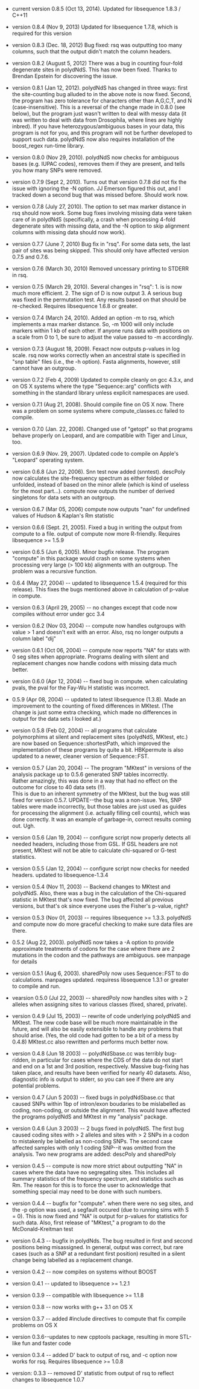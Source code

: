 * current version 0.8.5 (Oct 13, 2014).  Updated for libsequence 1.8.3 / C++11

*  version 0.8.4 (Nov 9, 2013)  Updated for libsequence 1.7.8, which is required for this version

* version 0.8.3 (Dec. 18, 2012)  Bug fixed:  rsq was outputting too many columns, such that the output didn't match the column headers.

* version 0.8.2 (August 5, 2012)  There was a bug in counting four-fold degenerate sites in polydNdS.  This has now been fixed.  Thanks to Brendan Epstein for discovering the issue.

* version 0.8.1 (Jan 12, 2012).  polydNdS has changed in three ways:  first the site-counting bug alluded to in the above note is now fixed.  Second, the program has zero tolerance for characters other than A,G,C,T, and N (case-insensitive).  This is a reversal of the change made in 0.8.0 (see below), but the program just wasn't written to deal with messy data (it was written to deal with data from Drosophila, where lines are highly inbred).  If you have heterozygous/ambiguous bases in your data, this program is not for you, and this program will not be further developed to support such data.  polydNdS now also requires installation of the boost_regex run-time library.

* version 0.8.0 (Nov 29, 2010).  polydNdS now checks for ambiguous bases (e.g. IUPAC codes), removes them if they are present, and tells you how many SNPs were removed.  

* version 0.7.9 (Sept 2, 2010).  Turns out that version 0.7.8 did not fix the issue with ignoring the -N option.  JJ Emerson figured this out, and I tracked down a second bug that was missed before.  Should work now.

* version 0.7.8 (July 27, 2010).  The option to set max marker distance in rsq should now work.  Some bug fixes involving missing data were taken care of in polydNdS (specifically, a crash when processing 4-fold degenerate sites with missing data, and the -N option to skip alignment columns with missing data should now work).

* version 0.7.7 (June 7, 2010)  Bug fix in "rsq".  For some data sets, the last pair of sites was being skipped.  This should only have affected version 0.7.5 and 0.7.6.

* version 0.7.6 (March 30, 2010)  Removed uncessary printing to STDERR in rsq.

* version 0.7.5 (March 29, 2010).  Several changes in "rsq":  1. is is now much more efficient.  2.  The sign of D is now output  3.  A serious bug was fixed in the permutation test.  Any results based on that should be re-checked.  Requires libsequence 1.6.8 or greater.

* version 0.7.4 (March 24, 2010).  Added an option -m to rsq, which implements a max marker distance. So, -m 1000 will only include markers within 1 kb of each other.  If anyone runs data with positions on a scale from 0 to 1, be sure to adjust the value passed to -m accordingly.

* version 0.7.3 (August 18, 2009).  Fexact now outputs p-values in log scale.  rsq now works correctly when an ancestral state is specified in "snp table" files (i.e., the -h option).  Fasta alignments, however, still cannot have an outgroup.

* version 0.7.2 (Feb 4, 2009)  Updated to compile cleanly on gcc 4.3.x, and on OS X systems where the type "Sequence::arg" conflicts with something in the standard library unless explicit namespaces are used.

* version 0.7.1 (Aug 21, 2008).  Should compile fine on OS X now. There was a problem on some systems where compute_classes.cc failed to compile.

* version 0.7.0 (Jan. 22, 2008).  Changed use of "getopt" so that programs behave properly on Leopard, and are compatible with Tiger and Linux, too.

* version 0.6.9 (Nov. 29, 2007).  Updated code to compile on Apple's "Leopard" operating system.

* version 0.6.8 (Jun 22, 2006).  Snn test now added (snntest).
descPoly now calculates the site-frequency spectrum as either folded or
unfolded, instead of based on the minor allele (which is kind of useless for
the most part...). compute now outputs the number of derived singletons for
data sets with an outgroup.

* version 0.6.7 (Mar 05, 2006) compute now outputs "nan" for undefined
values of Hudson &amp; Kaplan's Rm statistic

* version 0.6.6 (Sept. 21, 2005).  Fixed a bug in writing the output
from compute to a file.  output of compute now more R-friendly.  Requires
libsequence &gt;= 1.5.9

* version 0.6.5 (Jun 6, 2005).  Minor bugfix release.  The program
"compute" in this package would crash on some systems when processing very
large (&gt; 100 kb) alignments with an outgroup.  The problem was a recursive
function.

* 0.6.4 (May 27, 2004) -- updated to libsequence 1.5.4
(required for this release).  This fixes the bugs mentioned above in
calculation of p-value in compute.

* version 0.6.3 (April 29, 2005) -- no changes except that code now
compiles without error under gcc 3.4

* version 0.6.2 (Nov 03, 2004) -- compute now handles outgroups with
value > 1 and doesn't exit with an error.  Also, rsq no longer outputs a
column label "dij"

* version 0.6.1 (Oct 06, 2004) -- compute now reports "NA" for stats with 0
seg sites when appropriate.  Programs dealing with silent and replacement
changes now handle codons with missing data much better.

* version 0.6.0 (Apr 12, 2004) -- fixed bug in compute.  when calculating
pvals, the pval for the Fay-Wu H statistic was incorrect.

* 0.5.9 (Apr 08, 2004) -- updated to latest libsequence (1.3.8).  Made
an improvement to the counting of fixed differences in MKtest. (The change
is just some extra checking, which made no differences in output for the
data sets I looked at.)

* version 0.5.8 (Feb 02, 2004) -- all programs that calculate
polymorphims at silent and replacement sites (polydNdS, MKtest, etc.) are
now based on Sequence::shortestPath, which improved the implementation of
these programs by quite  a bit.  HBKpermute is also updated to a newer,
cleaner version of Sequence::FST.

* version 0.5.7 (Jan 20, 2004) -- The program "MKtest" in versions of
the analysis package up to 0.5.6  generated SNP tables incorrectly.  
Rather amazingly, this was done in a way that had no effect on the outcome for close to 40 data sets (!!).  
This is due to an inherent symmetry of the MKtest, but the bug was still fixed
for version 0.5.7. UPDATE--the bug was a non-issue.  Yes, SNP tables were
made incorrectly, but those tables are just used as guides for processing
the alignment (i.e. actually filling cell counts), which was done correctly.
It was an example of garbage-in, correct results coming out.  Ugh.
	

* version 0.5.6 (Jan 19, 2004) -- configure script now properly detects
all needed headers, including those from GSL.  If GSL headers are not
present, MKtest will not be able to calculate chi-squared or G-test
statistics.

* version 0.5.5 (Jan 12, 2004) -- configure script now checks for
needed headers.  updated to libsequence-1.3.4

* version 0.5.4 (Nov 11, 2003) -- Backend changes to MKtest and polydNdS.
Also, there was a bug in the calculation of the Chi-squared statistic in
MKtest that's now fixed.  The bug affected all previous versions, but that's
ok since everyone uses the Fisher's p-value, right?

* version 0.5.3 (Nov 01, 2003) -- requires libsequence &gt;= 1.3.3.
polydNdS and compute now do more graceful checking to make sure data files
are there.

* 0.5.2 (Aug 22, 2003).  polydNdS now takes a -A option to
provide approximate treatments of codons for the case where there are 2
mutations in the codon and the pathways are ambiguous.  see manpage for
details

* version 0.5.1 (Aug 6, 2003).  sharedPoly now uses Sequence::FST to do
calculations.  manpages updated.  requiress libsequence 1.3.1 or greater to
compile and run.

* vearsion 0.5.0 (Jul 22, 2003) -- sharedPoly now handles sites with &gt;
2 alleles when assigning sites to various classes (fixed, shared, private).

* version 0.4.9 (Jul 15, 2003) -- rewrite of code underlying polydNdS
and MKtest.  The new code base will be much more maintainable in the future,
and will also be easily extensible to handle any problems that should arise.
(Yes, the old code had gotten to be a bit of a mess by 0.4.8) 
MKtest.cc also rewritten and performs much better now.

* version 0.4.8 (Jun 18 2003) -- polydNdSbase.cc was terribly
bug-ridden, in particular for cases where the CDS of the data do not start
and end on a 1st and 3rd position, respectively.  Massive bug-fixing has
taken place, and results have been verified for nearly 40 datasets.  Also,
diagnostic info is output to stderr, so you can see if there are any
potential problems.

* version 0.4.7 (Jun 5 2003) -- fixed bugs in polydNdSbase.cc that
caused SNPs within 1bp of intron/exon boudaries to be mislabelled as coding,
non-coding, or outside the alignment. This would have affected the programs
polydNdS and MKtest in my "analysis" package.

* version 0.4.6 (Jun 3 2003) -- 2 bugs fixed in polydNdS.  The first
bug caused coding sites with &gt; 2 alleles and sites with &gt; 2 SNPs in a codon
to mistakenly be labelled as non-coding SNPs.  The second case affected
samples with only 1 coding SNP--it was omitted from the analysis.  Two new
programs are added: descPoly and sharedPoly

* version 0.4.5 -- compute is now more strict about outputting "NA" in
cases where the data have no segregating sites.  This includes all summary
statistics of the frequency spectrum, and statistics such as Rm.  The reason
for this is to force the user to acknowledge that something special may need
to be done with such numbers.

* version 0.4.4 -- bugfix for "compute".  when there were no seg
sites, and the -p option was used, a segfault occured (due to running sims
with S = 0).  This is now fixed and "NA" is output for p-values for
statistics for such data.  Also, first release of "MKtest," a program to do
the McDonald-Kreitman test

* version 0.4.3 -- bugfix in polydNds.  The bug resulted in first and
second positions being misassigned.  In general, output was correct, but
rare cases (such as a SNP at a redundant first position) resulted in a
silent change being labelled as a replacement change.

* version 0.4.2 -- now compiles on systems without BOOST

* version 0.4.1 -- updated to libsequence >= 1.2.1

* version 0.3.9 -- compatible with libsequence &gt;= 1.1.8

* version 0.3.8 -- now works with g++ 3.1 on OS X

* version 0.3.7 -- added #include directives to compute that fix
compile problems on OS X

* version 0.3.6--updates to new cpptools package, resulting in more
STL-like fun and faster code

* version 0.3.4 -- added D' back to output of rsq, and -c option now
works for rsq.  Requires libsequence &gt;= 1.0.8

* version: 0.3.3 -- removed D' statistic from output of rsq to reflect
changes to libsequence 1.0.7
